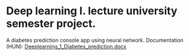 # Deep learning I. lecture university semester project.
A diabetes prediction console app using neural network.
Documentation (HUN): [Deeplearning_1_Diabetes_prediction.docx](https://github.com/Csiki10/Diabetes_prediction/files/14158493/Deeplearning_1_Diabetes_prediction.docx)
